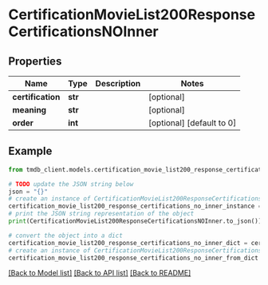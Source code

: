 # CertificationMovieList200ResponseCertificationsNOInner


## Properties

Name | Type | Description | Notes
------------ | ------------- | ------------- | -------------
**certification** | **str** |  | [optional] 
**meaning** | **str** |  | [optional] 
**order** | **int** |  | [optional] [default to 0]

## Example

```python
from tmdb_client.models.certification_movie_list200_response_certifications_no_inner import CertificationMovieList200ResponseCertificationsNOInner

# TODO update the JSON string below
json = "{}"
# create an instance of CertificationMovieList200ResponseCertificationsNOInner from a JSON string
certification_movie_list200_response_certifications_no_inner_instance = CertificationMovieList200ResponseCertificationsNOInner.from_json(json)
# print the JSON string representation of the object
print(CertificationMovieList200ResponseCertificationsNOInner.to_json())

# convert the object into a dict
certification_movie_list200_response_certifications_no_inner_dict = certification_movie_list200_response_certifications_no_inner_instance.to_dict()
# create an instance of CertificationMovieList200ResponseCertificationsNOInner from a dict
certification_movie_list200_response_certifications_no_inner_from_dict = CertificationMovieList200ResponseCertificationsNOInner.from_dict(certification_movie_list200_response_certifications_no_inner_dict)
```
[[Back to Model list]](../README.md#documentation-for-models) [[Back to API list]](../README.md#documentation-for-api-endpoints) [[Back to README]](../README.md)


